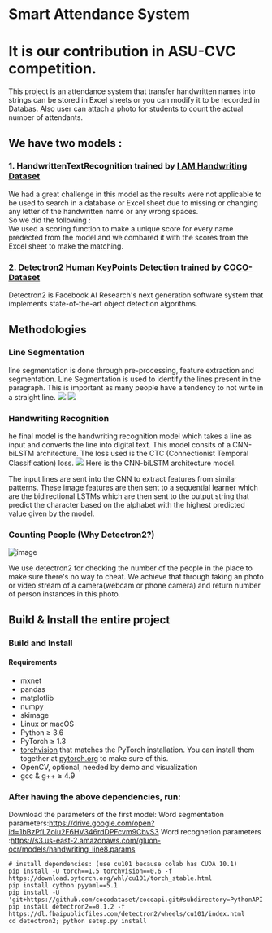 # Smart Attendance System 

# It is our contribution in **ASU-CVC** competition.
This project is an attendance system that transfer handwritten names into strings can be stored in Excel sheets or you can modify it to be recorded in Databas.
Also user can attach a photo for students to count the actual number of attendants.

## We have two models :
### 1. HandwrittenTextRecognition trained by [I AM Handwriting Dataset](http://www.fki.inf.unibe.ch/databases/iam-handwriting-database)
We had a great challenge in this model as the results were not applicable to be used to search in a database or Excel sheet due to missing or changing any letter of the handwritten name or any wrong spaces.<br/>So we did the following :<br/>
We used a scoring function to make a unique score for every name predected from the model and we combared it with the scores from the Excel sheet to make the matching.<br/>
### 2. Detectron2 Human KeyPoints Detection trained by [COCO-Dataset](http://cocodataset.org/)
Detectron2 is Facebook AI Research's next generation software system that implements state-of-the-art object detection algorithms.

## Methodologies
### Line Segmentation
line segmentation is done through pre-processing, feature extraction and segmentation. Line Segmentation is used to identify the lines present in the paragraph. This is important as many people have a tendency to not write in a straight line.
<img src="https://camo.githubusercontent.com/7ccf78e2766e528a14189c31ea3894992c443ad4/68747470733a2f2f63646e2d696d616765732d312e6d656469756d2e636f6d2f6d61782f3830302f312a6a4d6b4f3768792d3166305a464854335332694830512e706e67">
<img src="https://camo.githubusercontent.com/d61ffdb9d133e770b1bdb3375cd833348cc6cbbf/68747470733a2f2f63646e2d696d616765732d312e6d656469756d2e636f6d2f6d61782f313030302f312a4a4a47774c584a4c2d6256377a7366726677383465772e706e67">
### Handwriting Recognition
he final model is the handwriting recognition model which takes a line as input and converts the line into digital text. This model consits of a CNN-biLSTM architecture. The loss used is the CTC (Connectionist Temporal Classification) loss.
<img src="https://user-images.githubusercontent.com/20180559/67068512-ea040b00-f197-11e9-8665-8afa5daf00f6.png">
Here is the CNN-biLSTM architecture model.

The input lines are sent into the CNN to extract features from similar patterns. These image features are then sent to a sequential learner which are the bidirectional LSTMs which are then sent to the output string that predict the character based on the alphabet with the highest predicted value given by the model.

### Counting People (Why Detectron2?)
![image](https://user-images.githubusercontent.com/29764281/81747879-263ae800-94a9-11ea-9ac8-7d86bb0c7179.png)

We use detectron2 for checking the number of the people in the place to make sure there's no way to cheat. We achieve that through taking an photo or video stream of a camera(webcam or phone camera) and return number of person instances in this photo.

## Build & Install the entire project
### Build and Install
#### Requirements
- mxnet
- pandas
- matplotlib
- numpy
- skimage
- Linux or macOS
- Python ≥ 3.6
- PyTorch ≥ 1.3
- [torchvision](https://github.com/pytorch/vision/) that matches the PyTorch installation.
	You can install them together at [pytorch.org](https://pytorch.org) to make sure of this.
- OpenCV, optional, needed by demo and visualization
- gcc & g++ ≥ 4.9<br/>
### After having the above dependencies, run:<br/>
Download the parameters of the first model:
Word segmentation parameters:https://drive.google.com/open?id=1bBzPfLZoiu2F6HV346rdDPFcvm9CbvS3
Word recognetion parameters :https://s3.us-east-2.amazonaws.com/gluon-ocr/models/handwriting_line8.params
```
# install dependencies: (use cu101 because colab has CUDA 10.1)
pip install -U torch==1.5 torchvision==0.6 -f https://download.pytorch.org/whl/cu101/torch_stable.html 
pip install cython pyyaml==5.1
pip install -U 'git+https://github.com/cocodataset/cocoapi.git#subdirectory=PythonAPI'
pip install detectron2==0.1.2 -f https://dl.fbaipublicfiles.com/detectron2/wheels/cu101/index.html
cd detectron2; python setup.py install
```
